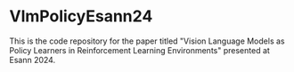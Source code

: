 # VlmPolicyEsann24
This is the code repository for the paper titled "Vision Language Models as Policy Learners in Reinforcement Learning Environments" presented at Esann 2024.
